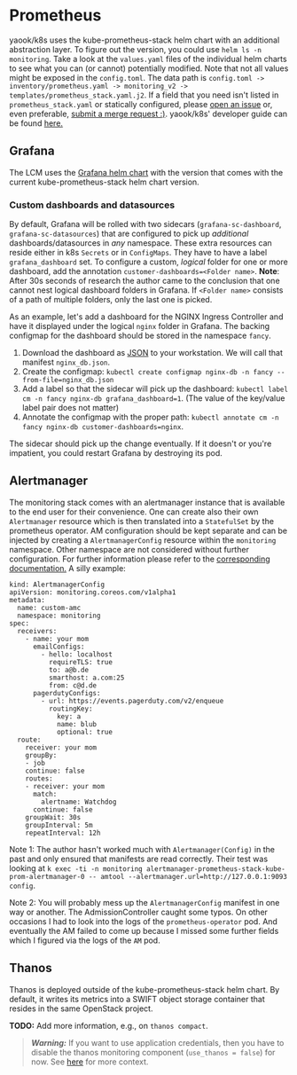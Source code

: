 # Prometheus

yaook/k8s uses the kube-prometheus-stack helm chart with an additional abstraction layer. To figure out the version, you could use `helm ls -n monitoring`. Take a look at the `values.yaml` files of the individual helm charts to see what you can (or cannot) potentially modified. Note that not all values might be exposed in the `config.toml`. The data path is `config.toml -> inventory/prometheus.yaml -> monitoring_v2 -> templates/prometheus_stack.yaml.j2`. If a field that you need isn't listed in `prometheus_stack.yaml` or statically configured, please [open an issue](https://gitlab.com/yaook/k8s/-/issues) or, even preferable, [submit a merge request :)](https://gitlab.com/yaook/k8s/-/merge_requests). yaook/k8s' developer guide can be found [here.](https://yaook.gitlab.io/meta/01-developing.html#workflow)

## Grafana

The LCM uses the [Grafana helm chart](https://github.com/grafana/helm-charts/tree/main/charts/grafana) with the version that comes with the current kube-prometheus-stack helm chart version.

### Custom dashboards and datasources

By default, Grafana will be rolled with two sidecars (`grafana-sc-dashboard`, `grafana-sc-datasources`) that are configured to pick up *additional* dashboards/datasources in *any* namespace. These extra resources can reside either in k8s `Secrets` or in `ConfigMaps`. They have to have a label `grafana_dashboard` set. To configure a custom, *logical* folder for one or more dashboard, add the annotation `customer-dashboards=<Folder name>`. **Note**: After 30s seconds of research the author came to the conclusion that one cannot nest logical dashboard folders in Grafana. If `<Folder name>` consists of a path of multiple folders, only the last one is picked.

As an example, let's add a dashboard for the NGINX Ingress Controller and have it displayed under the logical `nginx` folder in Grafana. The backing configmap for the dashboard should be stored in the namespace `fancy`.

1. Download the dashboard as [JSON](https://grafana.com/grafana/dashboards/9614?pg=dashboards&plcmt=featured-dashboard-4) to your workstation. We will call that manifest `nginx_db.json`.
2. Create the configmap: `kubectl create configmap nginx-db -n fancy --from-file=nginx_db.json`
3. Add a label so that the sidecar will pick up the dashboard: `kubectl label cm -n fancy nginx-db grafana_dashboard=1`. (The value of the key/value label pair does not matter)
4. Annotate the configmap with the proper path: `kubectl annotate cm -n fancy nginx-db customer-dashboards=nginx`.

The sidecar should pick up the change eventually. If it doesn't or you're impatient, you could restart Grafana by destroying its pod.

## Alertmanager

The monitoring stack comes with an alertmanager instance that is available to the end user for their convenience. One can create also their own `Alertmanager` resource which is then translated into a `StatefulSet` by the prometheus operator. AM configuration should be kept separate and can be injected by creating a `AlertmanagerConfig` resource within the `monitoring` namespace. Other namespace are not considered without further configuration. For further information please refer to the [corresponding documentation.](https://github.com/prometheus-operator/prometheus-operator/blob/main/Documentation/user-guides/alerting.md) A silly example:

```
kind: AlertmanagerConfig
apiVersion: monitoring.coreos.com/v1alpha1
metadata:
  name: custom-amc
  namespace: monitoring
spec:
  receivers:
    - name: your mom
      emailConfigs:
        - hello: localhost
          requireTLS: true
          to: a@b.de
          smarthost: a.com:25
          from: c@d.de
      pagerdutyConfigs:
        - url: https://events.pagerduty.com/v2/enqueue
          routingKey:
            key: a
            name: blub
            optional: true
  route:
    receiver: your mom
    groupBy:
    - job
    continue: false
    routes:
    - receiver: your mom
      match:
        alertname: Watchdog
      continue: false
    groupWait: 30s
    groupInterval: 5m
    repeatInterval: 12h
```

Note 1: The author hasn't worked much with `Alertmanager(Config)` in the past and only ensured that manifests are read correctly. Their test was looking at `k exec -ti -n monitoring alertmanager-prometheus-stack-kube-prom-alertmanager-0 -- amtool --alertmanager.url=http://127.0.0.1:9093 config`.

Note 2: You will probably mess up the `AlertmanagerConfig` manifest in one way or another. The AdmissionController caught some typos. On other occasions I had to look into the logs of the `prometheus-operator` pod. And eventually the AM failed to come up because I missed some further fields which I figured via the logs of the `AM` pod.

## Thanos

Thanos is deployed outside of the kube-prometheus-stack helm chart. By default, it writes its metrics into a SWIFT object storage container that resides in the same OpenStack project.

**TODO:** Add more information, e.g., on `thanos compact`.

> ***Warning:*** If you want to use application credentials, then you have to disable the thanos monitoring component (`use_thanos = false`) for now. See [here](https://gitlab.com/yaook/k8s/-/issues/436#note_873556688) for more context.
